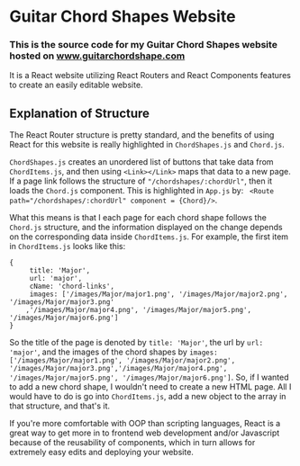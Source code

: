# Guitar Chord Shapes Website

### This is the source code for my Guitar Chord Shapes website hosted on www.guitarchordshape.com

It is a React website utilizing React Routers and React Components features to create an easily editable website.

## Explanation of Structure

The React Router structure is pretty standard, and the benefits of using React for this website is really highlighted in `ChordShapes.js` and `Chord.js`.

`ChordShapes.js` creates an unordered list of buttons that take data from `ChordItems.js`, and then using `<Link></Link>` maps that data to a new page. If a page link follows the structure of `"/chordshapes/:chordUrl"`, then it loads the `Chord.js` component. This is highlighted in `App.js` by: 
` <Route path="/chordshapes/:chordUrl" component = {Chord}/>`.

What this means is that I each page for each chord shape follows the `Chord.js` structure, and the information displayed on the change depends on the corresponding data inside `ChordItems.js`. For example, the first item in `ChordItems.js` looks like this: 

```
{
     title: 'Major',
     url: 'major',
     cName: 'chord-links',
     images: ['/images/Major/major1.png', '/images/Major/major2.png', '/images/Major/major3.png'
    ,'/images/Major/major4.png', '/images/Major/major5.png', '/images/Major/major6.png']
}
```
    
So the title of the page is denoted by `title: 'Major'`, the url by `url: 'major'`, and the images of the chord shapes by `images: ['/images/Major/major1.png', '/images/Major/major2.png', '/images/Major/major3.png','/images/Major/major4.png', '/images/Major/major5.png', '/images/Major/major6.png']`. So, if I wanted to add a new chord shape, I wouldn't need to create a new HTML page. All I would have to do is go into `ChordItems.js`, add a new object to the array in that structure, and that's it.

If you're more comfortable with OOP than scripting languages, React is a great way to get more in to frontend web development and/or Javascript because of the reusability of components, which in turn allows for extremely easy edits and deploying your website.


